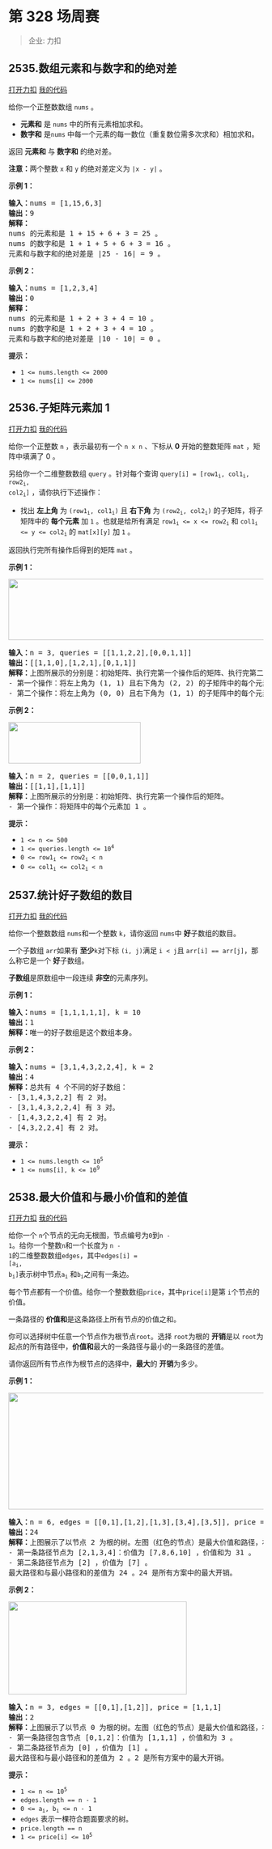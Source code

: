 # 第 328 场周赛

> 企业: 力扣

## 2535.数组元素和与数字和的绝对差

[打开力扣](https://leetcode.cn/problems/difference-between-element-sum-and-digit-sum-of-an-array) [我的代码](2535.difference_between_element_sum_and_digit_sum_of_an_array.py)

给你一个正整数数组 <code>nums</code> 。

<ul>
	<li><strong>元素和</strong> 是 <code>nums</code> 中的所有元素相加求和。</li>
	<li><strong>数字和</strong> 是<code>nums</code> 中每一个元素的每一数位（重复数位需多次求和）相加求和。</li>
</ul>

返回 <strong>元素和</strong> 与 <strong>数字和</strong> 的绝对差。

<strong>注意：</strong>两个整数 <code>x</code> 和 <code>y</code> 的绝对差定义为 <code>|x - y|</code> 。



<strong>示例 1：</strong>

<pre>
<strong>输入：</strong>nums = [1,15,6,3]
<strong>输出：</strong>9
<strong>解释：</strong>
nums 的元素和是 1 + 15 + 6 + 3 = 25 。
nums 的数字和是 1 + 1 + 5 + 6 + 3 = 16 。
元素和与数字和的绝对差是 |25 - 16| = 9 。
</pre>

<strong>示例 2：</strong>

<pre>
<strong>输入：</strong>nums = [1,2,3,4]
<strong>输出：</strong>0
<strong>解释：</strong>
nums 的元素和是 1 + 2 + 3 + 4 = 10 。
nums 的数字和是 1 + 2 + 3 + 4 = 10 。
元素和与数字和的绝对差是 |10 - 10| = 0 。
</pre>



<strong>提示：</strong>

<ul>
	<li><code>1 <= nums.length <= 2000</code></li>
	<li><code>1 <= nums[i] <= 2000</code></li>
</ul>

## 2536.子矩阵元素加 1

[打开力扣](https://leetcode.cn/problems/increment-submatrices-by-one) [我的代码](2536.increment_submatrices_by_one.py)

给你一个正整数 <code>n</code> ，表示最初有一个 <code>n x n</code> 、下标从 <strong>0</strong> 开始的整数矩阵 <code>mat</code> ，矩阵中填满了 0 。

另给你一个二维整数数组 <code>query</code> 。针对每个查询 <code>query[i] = [row1<sub>i</sub>, col1<sub>i</sub>, row2<sub>i</sub>, col2<sub>i</sub>]</code> ，请你执行下述操作：

<ul>
	<li>找出 <strong>左上角</strong> 为 <code>(row1<sub>i</sub>, col1<sub>i</sub>)</code> 且 <strong>右下角</strong> 为 <code>(row2<sub>i</sub>, col2<sub>i</sub>)</code> 的子矩阵，将子矩阵中的 <strong>每个元素</strong> 加 <code>1</code> 。也就是给所有满足 <code>row1<sub>i</sub> <= x <= row2<sub>i</sub></code> 和 <code>col1<sub>i</sub> <= y <= col2<sub>i</sub></code> 的 <code>mat[x][y]</code> 加 <code>1</code> 。</li>
</ul>

返回执行完所有操作后得到的矩阵 <code>mat</code> 。



<strong>示例 1：</strong>

<img alt="" src="https://assets.leetcode.com/uploads/2022/11/24/p2example11.png" style="width: 531px; height: 121px;" />

<pre>
<strong>输入：</strong>n = 3, queries = [[1,1,2,2],[0,0,1,1]]
<strong>输出：</strong>[[1,1,0],[1,2,1],[0,1,1]]
<strong>解释：</strong>上图所展示的分别是：初始矩阵、执行完第一个操作后的矩阵、执行完第二个操作后的矩阵。
- 第一个操作：将左上角为 (1, 1) 且右下角为 (2, 2) 的子矩阵中的每个元素加 1 。
- 第二个操作：将左上角为 (0, 0) 且右下角为 (1, 1) 的子矩阵中的每个元素加 1 。
</pre>

<strong>示例 2：</strong>

<img alt="" src="https://assets.leetcode.com/uploads/2022/11/24/p2example22.png" style="width: 261px; height: 82px;" />

<pre>
<strong>输入：</strong>n = 2, queries = [[0,0,1,1]]
<strong>输出：</strong>[[1,1],[1,1]]
<strong>解释：</strong>上图所展示的分别是：初始矩阵、执行完第一个操作后的矩阵。
- 第一个操作：将矩阵中的每个元素加 1 。</pre>



<strong>提示：</strong>

<ul>
	<li><code>1 <= n <= 500</code></li>
	<li><code>1 <= queries.length <= 10<sup>4</sup></code></li>
	<li><code>0 <= row1<sub>i</sub> <= row2<sub>i</sub> < n</code></li>
	<li><code>0 <= col1<sub>i</sub> <= col2<sub>i</sub> < n</code></li>
</ul>

## 2537.统计好子数组的数目

[打开力扣](https://leetcode.cn/problems/count-the-number-of-good-subarrays) [我的代码](2537.count_the_number_of_good_subarrays.py)

给你一个整数数组 <code>nums</code>和一个整数 <code>k</code>，请你返回 <code>nums</code>中 <strong>好</strong>子数组的数目。

一个子数组 <code>arr</code>如果有 <strong>至少</strong><code>k</code>对下标 <code>(i, j)</code>满足 <code>i < j</code>且 <code>arr[i] == arr[j]</code>，那么称它是一个 <strong>好</strong>子数组。

<strong>子数组</strong>是原数组中一段连续 <strong>非空</strong>的元素序列。



<strong>示例 1：</strong>

<pre><b>输入：</b>nums = [1,1,1,1,1], k = 10
<b>输出：</b>1
<b>解释：</b>唯一的好子数组是这个数组本身。
</pre>

<strong>示例 2：</strong>

<pre><b>输入：</b>nums = [3,1,4,3,2,2,4], k = 2
<b>输出：</b>4
<b>解释：</b>总共有 4 个不同的好子数组：
- [3,1,4,3,2,2] 有 2 对。
- [3,1,4,3,2,2,4] 有 3 对。
- [1,4,3,2,2,4] 有 2 对。
- [4,3,2,2,4] 有 2 对。
</pre>



<strong>提示：</strong>

<ul>
	<li><code>1 <= nums.length <= 10<sup>5</sup></code></li>
	<li><code>1 <= nums[i], k <= 10<sup>9</sup></code></li>
</ul>

## 2538.最大价值和与最小价值和的差值

[打开力扣](https://leetcode.cn/problems/difference-between-maximum-and-minimum-price-sum) [我的代码](2538.difference_between_maximum_and_minimum_price_sum.py)

给你一个 <code>n</code>个节点的无向无根图，节点编号为<code>0</code>到<code>n - 1</code>。给你一个整数<code>n</code>和一个长度为 <code>n - 1</code>的二维整数数组<code>edges</code>，其中<code>edges[i] = [a<sub>i</sub>, b<sub>i</sub>]</code>表示树中节点<code>a<sub>i</sub></code> 和<code>b<sub>i</sub></code>之间有一条边。

每个节点都有一个价值。给你一个整数数组<code>price</code>，其中<code>price[i]</code>是第 <code>i</code>个节点的价值。

一条路径的 <strong>价值和</strong>是这条路径上所有节点的价值之和。

你可以选择树中任意一个节点作为根节点<code>root</code>。选择 <code>root</code>为根的 <strong>开销</strong>是以 <code>root</code>为起点的所有路径中，<strong>价值和</strong>最大的一条路径与最小的一条路径的差值。

请你返回所有节点作为根节点的选择中，<strong>最大</strong>的 <strong>开销</strong>为多少。



<strong>示例 1：</strong>

<img alt="" src="https://assets.leetcode.com/uploads/2022/12/01/example14.png" style="width: 556px; height: 231px;" />

<pre>
<b>输入：</b>n = 6, edges = [[0,1],[1,2],[1,3],[3,4],[3,5]], price = [9,8,7,6,10,5]
<b>输出：</b>24
<b>解释：</b>上图展示了以节点 2 为根的树。左图（红色的节点）是最大价值和路径，右图（蓝色的节点）是最小价值和路径。
- 第一条路径节点为 [2,1,3,4]：价值为 [7,8,6,10] ，价值和为 31 。
- 第二条路径节点为 [2] ，价值为 [7] 。
最大路径和与最小路径和的差值为 24 。24 是所有方案中的最大开销。
</pre>

<strong>示例 2：</strong>

<img alt="" src="https://assets.leetcode.com/uploads/2022/11/24/p1_example2.png" style="width: 352px; height: 184px;" />

<pre>
<b>输入：</b>n = 3, edges = [[0,1],[1,2]], price = [1,1,1]
<b>输出：</b>2
<b>解释：</b>上图展示了以节点 0 为根的树。左图（红色的节点）是最大价值和路径，右图（蓝色的节点）是最小价值和路径。
- 第一条路径包含节点 [0,1,2]：价值为 [1,1,1] ，价值和为 3 。
- 第二条路径节点为 [0] ，价值为 [1] 。
最大路径和与最小路径和的差值为 2 。2 是所有方案中的最大开销。
</pre>



<strong>提示：</strong>

<ul>
	<li><code>1 <= n <= 10<sup>5</sup></code></li>
	<li><code>edges.length == n - 1</code></li>
	<li><code>0 <= a<sub>i</sub>, b<sub>i</sub> <= n - 1</code></li>
	<li><code>edges</code> 表示一棵符合题面要求的树。</li>
	<li><code>price.length == n</code></li>
	<li><code>1 <= price[i] <= 10<sup>5</sup></code></li>
</ul>
